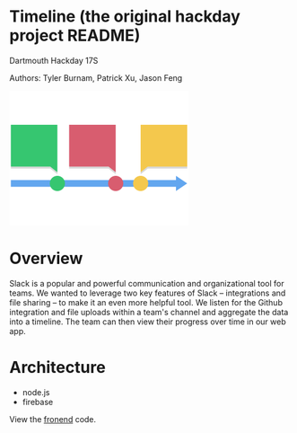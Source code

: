# Timeline (the original hackday project README)
Dartmouth Hackday 17S

Authors: Tyler Burnam, Patrick Xu, Jason Feng

<img src="imgs/timeline_icon-color.png">

# Overview
Slack is a popular and powerful communication and organizational tool for teams. We wanted to leverage two key features of Slack – integrations and file sharing – to make it an even more helpful tool. We listen for the Github integration and file uploads within a team's channel and aggregate the data into a timeline. The team can then view their progress over time in our web app.

# Architecture
- node.js
- firebase

View the [fronend](https://github.com/jason-feng/timeline-frontend) code.
